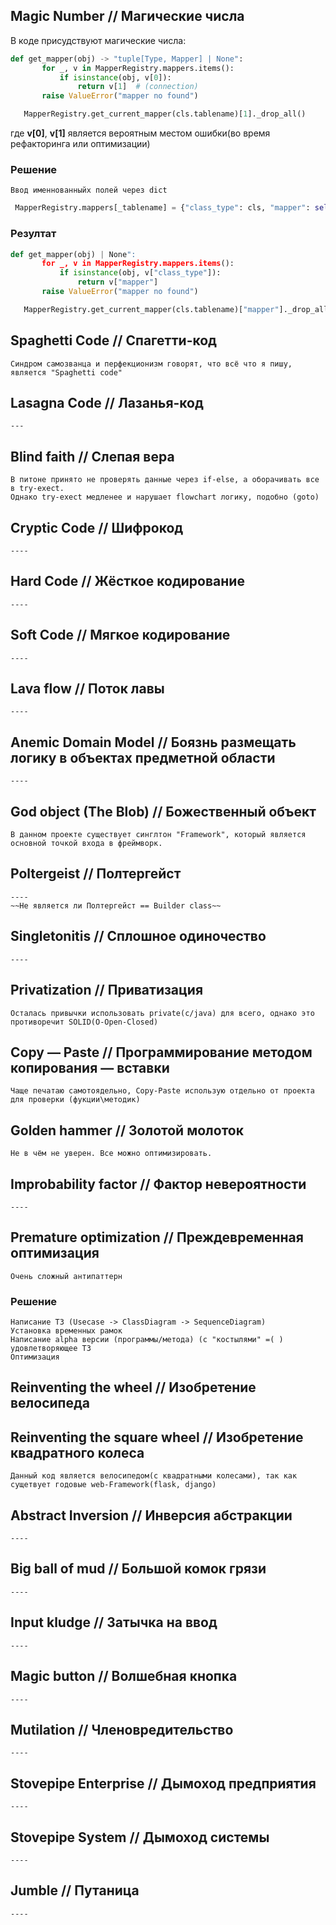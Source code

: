 ## Magic Number // Магические числа
 В коде присудствуют магические числа:
 
 ```python
 def get_mapper(obj) -> "tuple[Type, Mapper] | None":
        for _, v in MapperRegistry.mappers.items():
            if isinstance(obj, v[0]):
                return v[1]  # (connection)
        raise ValueError("mapper no found")
 ```

 ```python
    MapperRegistry.get_current_mapper(cls.tablename)[1]._drop_all()

 ```
 где **v[0]**, **v[1]** является вероятным местом ошибки(во время рефакторинга или оптимизации)

### Решение
    
    Ввод именнованныйх полей через dict

 ```python
  MapperRegistry.mappers[_tablename] = {"class_type": cls, "mapper": self}
 ```

### Резултат
 
 ```python
 def get_mapper(obj) | None":
        for _, v in MapperRegistry.mappers.items():
            if isinstance(obj, v["class_type"]):
                return v["mapper"]
        raise ValueError("mapper no found")
 ```

 ```python
    MapperRegistry.get_current_mapper(cls.tablename)["mapper"]._drop_all()

 ```

## Spaghetti Code // Спагетти-код
    Синдром самозванца и перфекционизм говорят, что всё что я пишу, является "Spaghetti code"
## Lasagna Code // Лазанья-код
    ---
## Blind faith // Слепая вера
    В питоне принято не проверять данные через if-else, а оборачивать все в try-exect.
    Однако try-exect медленее и нарушает flowchart логику, подобно (goto) 
## Cryptic Code // Шифрокод
    ----
## Hard Code // Жёсткое кодирование
    ----
## Soft Code // Мягкое кодирование
    ----
## Lava flow // Поток лавы
    ----
## Anemic Domain Model // Боязнь размещать логику в объектах предметной области
    ----
## God object (The Blob) // Божественный объект
    В данном проекте существует синглтон "Framework", который является основной точкой входа в фреймворк.
## Poltergeist // Полтергейст
    ---- 
    ~~Не является ли Полтергейст == Builder class~~
## Singletonitis // Сплошное одиночество
    ----
## Privatization // Приватизация
    Осталась привычки использовать private(c/java) для всего, однако это противоречит SOLID(O-Open-Closed)
## Copy — Paste // Программирование методом копирования — вставки
    Чаще печатаю самотоядельно, Copy-Paste использую отдельно от проекта для проверки (фукции\методик)   
## Golden hammer // Золотой молоток
    Не в чём не уверен. Все можно оптимизировать.
## Improbability factor  // Фактор невероятности
    ----
## Premature optimization // Преждевременная оптимизация
    Очень сложный антипаттерн
### Решение
    Написание ТЗ (Usecase -> ClassDiagram -> SequenceDiagram)
    Установка временных рамок
    Написание alpha версии (программы/метода) (с "костылями" =( ) удовлетворяющее ТЗ
    Оптимизация
## Reinventing the wheel // Изобретение велосипеда
## Reinventing the square wheel // Изобретение квадратного колеса
    Данный код является велосипедом(с квадратными колесами), так как сущетвует годовые web-Framework(flask, django)
## Abstract Inversion // Инверсия абстракции
    ----
## Big ball of mud // Большой комок грязи
    ----
## Input kludge // Затычка на ввод
    ----
## Magic button // Волшебная кнопка
    ----
## Mutilation // Членовредительство
    ----
## Stovepipe Enterprise // Дымоход предприятия
    ----
## Stovepipe System // Дымоход системы
    ----
## Jumble // Путаница
    ----
